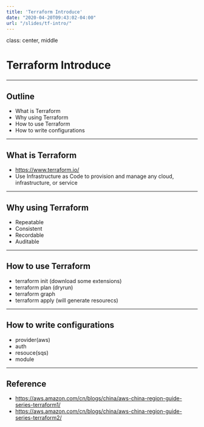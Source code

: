 ```yaml
---
title: 'Terraform Introduce'
date: "2020-04-20T09:43:02-04:00"
url: "/slides/tf-intro/"
---
```


class: center, middle
# Terraform Introduce

### 

---

## Outline

* What is Terraform
* Why using Terraform
* How to use Terraform
* How to write configurations
  
---

## What is Terraform

* https://www.terraform.io/
* Use Infrastructure as Code to provision and manage any cloud, infrastructure, or service

---

## Why using Terraform

* Repeatable
* Consistent
* Recordable
* Auditable

---

## How to use Terraform

* terraform init (download some extensions)
* terraform plan (dryrun)
* terraform graph
* terraform apply (will generate resourecs)

---

## How to write configurations

* provider(aws)
* auth
* resouce(sqs)
* module

---


## Reference

* https://aws.amazon.com/cn/blogs/china/aws-china-region-guide-series-terraform1/
* https://aws.amazon.com/cn/blogs/china/aws-china-region-guide-series-terraform2/

